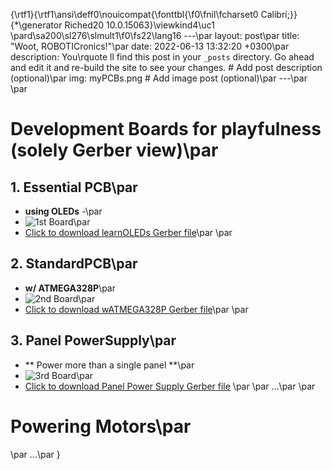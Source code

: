 {\rtf1}{\rtf1\ansi\deff0\nouicompat{\fonttbl{\f0\fnil\fcharset0 Calibri;}}
{\*\generator Riched20 10.0.15063}\viewkind4\uc1 
\pard\sa200\sl276\slmult1\f0\fs22\lang16 ---\par
layout: post\par
title: "Woot, ROBOTICronics!"\par
date: 2022-06-13 13:32:20 +0300\par
description: You\rquote ll find this post in your `_posts` directory. Go ahead and edit it and re-build the site to see your changes. # Add post description (optional)\par
img:  myPCBs.png # Add image post (optional)\par
---\par
\par
# Development Boards for playfulness (solely Gerber view)\par
## 1.  Essential PCB\par
  - **using OLEDs** -\par
  - ![1st Board](\{\{site.baseurl\}\}/assets/img/learnOLEDs.png)\par
  - <a href="https://github.com/ROBOTICronics/PCB/blob/main/xMM/learnOLEDs.zip?raw=true" download="wATMEGA328P">Click to download learnOLEDs Gerber file</a>\par
\par
## 2.  StandardPCB\par
  - **w/ ATMEGA328P**\par
  - ![2nd Board](\{\{site.baseurl\}\}/assets/img/wATMEGA328P.png)\par
  - [Click to download wATMEGA328P Gerber file](https://github.com/ROBOTICronics/PCB/blob/main/xMM/wATMEGA328P.zip?raw=true)\par
\par
## 3. Panel PowerSupply\par
  - ** Power more than a single panel **\par
  - ![3rd Board](\{\{site.baseurl\}\}/assets/img/panelpowersupply.png)\par
  - <a href="https://github.com/ROBOTICronics/PCB/blob/main/xMM/panel-power-supply.zip?raw=true">Click to download Panel Power Supply Gerber file</a> \par
\par
...\par
\par
# Powering Motors\par
\par
...\par
}
 